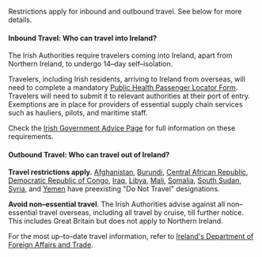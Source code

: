 Restrictions apply for inbound and outbound travel. See below for more details.

#### Inbound Travel: Who can travel into Ireland?

The Irish Authorities require travelers coming into Ireland, apart from Northern Ireland, to undergo 14–day self–isolation.

Travelers, including Irish residents, arriving to Ireland from overseas, will need to complete a mandatory [Public Health Passenger Locator Form](https://www.gov.ie/locatorform). Travelers will need to submit it to relevant authorities at their port of entry. Exemptions are in place for providers of essential supply chain services such as hauliers, pilots, and maritime staff.

Check the [Irish Government Advice Page](https://www.gov.ie/en/publication/e885b2-covid-19-coronavirus-travel-advice/) for full information on these requirements.

#### Outbound Travel: Who can travel out of Ireland?

**Travel restrictions apply.** [Afghanistan](https://www.dfa.ie/travel/travel-advice/a-z-list-of-countries/afghanistan/), [Burundi](https://www.dfa.ie/travel/travel-advice/a-z-list-of-countries/burundi/), [Central African Republic](https://www.dfa.ie/travel/travel-advice/a-z-list-of-countries/central-african-republic/), [Democratic Republic of Congo](https://www.dfa.ie/travel/travel-advice/a-z-list-of-countries/democratic-republic-of-congo/), [Iraq](https://www.dfa.ie/travel/travel-advice/a-z-list-of-countries/iraq/), [Libya](https://www.dfa.ie/travel/travel-advice/a-z-list-of-countries/libya/), [Mali](https://www.dfa.ie/travel/travel-advice/a-z-list-of-countries/mali/), [Somalia](https://www.dfa.ie/travel/travel-advice/a-z-list-of-countries/somalia/), [South Sudan](https://www.dfa.ie/travel/travel-advice/a-z-list-of-countries/south-sudan/), [Syria](https://www.dfa.ie/travel/travel-advice/a-z-list-of-countries/syria/), and [Yemen](https://www.dfa.ie/travel/travel-advice/a-z-list-of-countries/yemen/) have preexisting "Do Not Travel" designations.

**Avoid non–essential travel**. The Irish Authorities advise against all non–essential travel overseas, including all travel by cruise, till further notice. This includes Great Britain but does not apply to Northern Ireland. 

For the most up–to–date travel information, refer to [Ireland's Department of Foreign Affairs and Trade](https://www.dfa.ie/travel/travel-advice/coronavirus/#COVID19).
